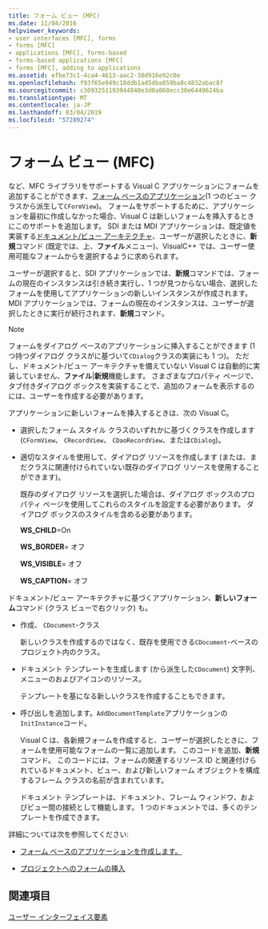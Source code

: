 ```yaml
---
title: フォーム ビュー (MFC)
ms.date: 11/04/2016
helpviewer_keywords:
- user interfaces [MFC], forms
- forms [MFC]
- applications [MFC], forms-based
- forms-based applications [MFC]
- forms [MFC], adding to applications
ms.assetid: efbe73c1-4ca4-4613-aac2-30d916e92c0e
ms.openlocfilehash: f93f65e949c18ddb1ad5dba859ba8c4832abac8f
ms.sourcegitcommit: c3093251193944840e3d0a068ecc30e6449624ba
ms.translationtype: MT
ms.contentlocale: ja-JP
ms.lasthandoff: 03/04/2019
ms.locfileid: "57289274"
---
```

# <a name="form-views-mfc"></a>フォーム ビュー (MFC)

など、MFC ライブラリをサポートする Visual C アプリケーションにフォームを追加することができます、[フォーム ベースのアプリケーション](../mfc/reference/creating-a-forms-based-mfc-application.md)(1 つのビュー クラスから派生して`CFormView`)。 フォームをサポートするために、アプリケーションを最初に作成しなかった場合、Visual C は新しいフォームを挿入するときにこのサポートを追加します。 SDI または MDI アプリケーションは、既定値を実装する[ドキュメント/ビュー アーキテクチャ](../mfc/document-view-architecture.md)、ユーザーが選択したときに、**新規**コマンド (既定では、上、**ファイル**メニュー)、VisualC++ では、ユーザー使用可能なフォームからを選択するように求められます。

ユーザーが選択すると、SDI アプリケーションでは、**新規**コマンドでは、フォームの現在のインスタンスは引き続き実行し、1 つが見つからない場合、選択したフォームを使用してアプリケーションの新しいインスタンスが作成されます。 MDI アプリケーションでは、フォームの現在のインスタンスは、ユーザーが選択したときに実行が続行されます、**新規**コマンド。

> [!NOTE]
>  フォームをダイアログ ベースのアプリケーションに挿入することができます (1 つ持つダイアログ クラスがに基づいて`CDialog`クラスの実装にも 1 つ)。 ただし、ドキュメント/ビュー アーキテクチャを備えていない Visual C は自動的に実装していません、**ファイル**&#124;**新規**機能します。 さまざまなプロパティ ページで、タブ付きダイアログ ボックスを実装することで、追加のフォームを表示するのには、ユーザーを作成する必要があります。

アプリケーションに新しいフォームを挿入するときは、次の Visual C。

- 選択したフォーム スタイル クラスのいずれかに基づくクラスを作成します (`CFormView`、 `CRecordView`、 `CDaoRecordView`、または`CDialog`)。

- 適切なスタイルを使用して、ダイアログ リソースを作成します (または、まだクラスに関連付けられていない既存のダイアログ リソースを使用することができます)。

   既存のダイアログ リソースを選択した場合は、ダイアログ ボックスのプロパティ ページを使用してこれらのスタイルを設定する必要があります。 ダイアログ ボックスのスタイルを含める必要があります。

     **WS_CHILD**=On

     **WS_BORDER**= オフ

     **WS_VISIBLE**= オフ

     **WS_CAPTION**= オフ

ドキュメント/ビュー アーキテクチャに基づくアプリケーション、**新しいフォーム**コマンド (クラス ビューで右クリック) も。

- 作成、 `CDocument`-クラス

   新しいクラスを作成するのではなく、既存を使用できる`CDocument`-ベースのプロジェクト内のクラス。

- ドキュメント テンプレートを生成します (から派生した`CDocument`) 文字列、メニューのおよびアイコンのリソース。

   テンプレートを基になる新しいクラスを作成することもできます。

- 呼び出しを追加します。`AddDocumentTemplate`アプリケーションの`InitInstance`コード。

   Visual C は、各新規フォームを作成すると、ユーザーが選択したときに、フォームを使用可能なフォームの一覧に追加します。 このコードを追加、**新規**コマンド。 このコードには、フォームの関連するリソース ID と関連付けられているドキュメント、ビュー、および新しいフォーム オブジェクトを構成するフレーム クラスの名前が含まれています。

   ドキュメント テンプレートは、ドキュメント、フレーム ウィンドウ、およびビュー間の接続として機能します。 1 つのドキュメントでは、多くのテンプレートを作成できます。

詳細については次を参照してください:

- [フォーム ベースのアプリケーションを作成します。](../mfc/reference/creating-a-forms-based-mfc-application.md)

- [プロジェクトへのフォームの挿入](../mfc/inserting-a-form-into-a-project.md)

## <a name="see-also"></a>関連項目

[ユーザー インターフェイス要素](../mfc/user-interface-elements-mfc.md)
